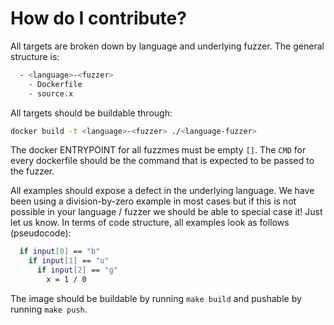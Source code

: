 # How do I contribute?

All targets are broken down by language and underlying fuzzer.
The general structure is:

```sh
  - <language>-<fuzzer>
    - Dockerfile
    - source.x
```

All targets should be buildable through:

```sh
docker build -t <language>-<fuzzer> ./<language-fuzzer>
```

The docker ENTRYPOINT for all fuzzmes must be empty `[]`. The `CMD`
for every dockerfile should be the command that is expected to be
passed to the fuzzer.

All examples should expose a defect in the underlying language.
We have been using a division-by-zero example in most cases but
if this is not possible in your language / fuzzer we should be
able to special case it! Just let us know. In terms of code
structure, all examples look as follows (pseudocode):

```sh
  if input[0] == "b"
    if input[1] == "u"
      if input[2] == "g"
        x = 1 / 0
```

The image should be buildable by running `make build` and pushable
by running `make push`.
